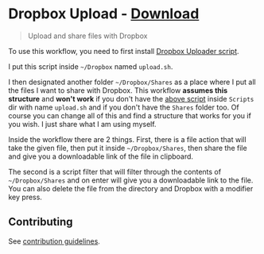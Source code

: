 # Dropbox Upload - [Download](https://github.com/nikitavoloboev/small-workflows/blob/master/birthday/Dropbox%20upload.alfredworkflow?raw=true)

> Upload and share files with Dropbox

To use this workflow, you need to first install [Dropbox Uploader script](https://github.com/andreafabrizi/Dropbox-Uploader/blob/master/dropbox_uploader.sh).

I put this script inside `~/Dropbox` named `upload.sh`.

I then designated another folder `~/Dropbox/Shares` as a place where I put all the files I want to share with Dropbox. This workflow **assumes this structure** and **won't work** if you don't have the [above script](https://github.com/andreafabrizi/Dropbox-Uploader/blob/master/dropbox_uploader.sh) inside `Scripts` dir with name `upload.sh` and if you don't have the `Shares` folder too. Of course you can change all of this and find a structure that works for you if you wish. I just share what I am using myself.

Inside the workflow there are 2 things. First, there is a file action that will take the given file, then put it inside `~/Dropbox/Shares`, then share the file and give you a downloadable link of the file in clipboard.

The second is a script filter that will filter through the contents of `~/Dropbox/Shares` and on enter will give you a downloadable link to the file. You can also delete the file from the directory and Dropbox with a modifier key press.

## Contributing

See [contribution guidelines](../contributing.md).
